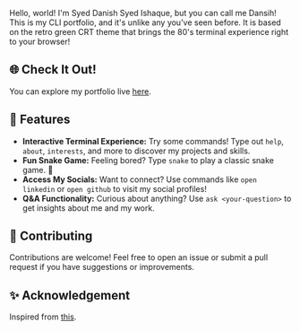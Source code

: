 
Hello, world! I'm Syed Danish Syed Ishaque, but you can call me Dansih! This is my CLI portfolio, and it's unlike any you've seen before. It is based on the retro green CRT theme that brings the 80's terminal experience right to your browser!

## 🌐 Check It Out!
You can explore my portfolio live [here]( https://danish-cli.netlify.app/).

## 🚀 Features
+ **Interactive Terminal Experience:** Try some commands! Type out `help`, `about`, `interests`, and more to discover my projects and skills.
+ **Fun Snake Game:** Feeling bored? Type `snake` to play a classic snake game. 🐍
+ **Access My Socials:** Want to connect? Use commands like `open linkedin` or `open github` to visit my social profiles!
+ **Q&A Functionality:** Curious about anything? Use `ask <your-question>` to get insights about me and my work.

## 🤝 Contributing
Contributions are welcome! Feel free to open an issue or submit a pull request if you have suggestions or improvements.

## ✨ Acknowledgement
Inspired from [this](https://github.com/BigBoyBrains/Terminal-Portfolio).
